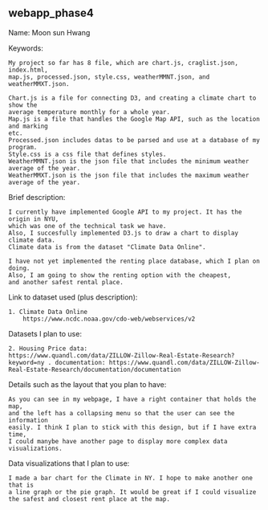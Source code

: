 ## webapp_phase4

Name: Moon sun Hwang

Keywords: 
    
    My project so far has 8 file, which are chart.js, craglist.json, index.html, 
    map.js, processed.json, style.css, weatherMMNT.json, and weatherMMXT.json.
    
    Chart.js is a file for connecting D3, and creating a climate chart to show the
    average temperature monthly for a whole year. 
    Map.js is a file that handles the Google Map API, such as the location and marking
    etc. 
    Processed.json includes datas to be parsed and use at a database of my program.
    Style.css is a css file that defines styles.
    WeatherMMNT.json is the json file that includes the minimum weather average of the year.
    WeatherMMXT.json is the json file that includes the maximum weather average of the year.

    
Brief description: 
    
    I currently have implemented Google API to my project. It has the origin in NYU,
    which was one of the technical task we have. 
    Also, I succesfully implemented D3.js to draw a chart to display climate data.
    Climate data is from the dataset "Climate Data Online". 
    
    I have not yet implemented the renting place database, which I plan on doing.
    Also, I am going to show the renting option with the cheapest, 
    and another safest rental place.


Link to dataset used (plus description): 

    1. Climate Data Online 
        https://www.ncdc.noaa.gov/cdo-web/webservices/v2
   
Datasets I plan to use:
    
    2. Housing Price data: 
    https://www.quandl.com/data/ZILLOW-Zillow-Real-Estate-Research?keyword=ny . documentation: https://www.quandl.com/data/ZILLOW-Zillow-Real-Estate-Research/documentation/documentation
        
Details such as the layout that you plan to have:
    
    As you can see in my webpage, I have a right container that holds the map,
    and the left has a collapsing menu so that the user can see the information 
    easily. I think I plan to stick with this design, but if I have extra time,
    I could manybe have another page to display more complex data visualizations.
    
    
Data visualizations that I plan to use:
    
    I made a bar chart for the Climate in NY. I hope to make another one that is
    a line graph or the pie graph. It would be great if I could visualize 
    the safest and closest rent place at the map.


